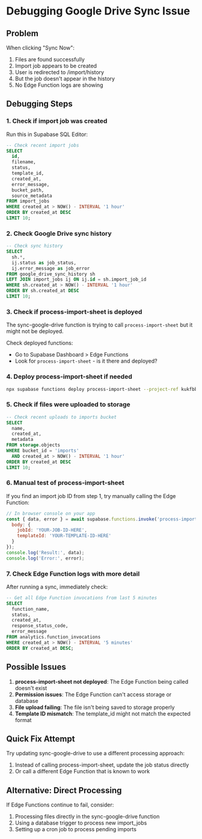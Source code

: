 # Debugging Google Drive Sync Issue

## Problem
When clicking "Sync Now":
1. Files are found successfully
2. Import job appears to be created
3. User is redirected to /import/history
4. But the job doesn't appear in the history
5. No Edge Function logs are showing

## Debugging Steps

### 1. Check if import job was created
Run this in Supabase SQL Editor:
```sql
-- Check recent import jobs
SELECT 
  id,
  filename,
  status,
  template_id,
  created_at,
  error_message,
  bucket_path,
  source_metadata
FROM import_jobs
WHERE created_at > NOW() - INTERVAL '1 hour'
ORDER BY created_at DESC
LIMIT 10;
```

### 2. Check Google Drive sync history
```sql
-- Check sync history
SELECT 
  sh.*,
  ij.status as job_status,
  ij.error_message as job_error
FROM google_drive_sync_history sh
LEFT JOIN import_jobs ij ON ij.id = sh.import_job_id
WHERE sh.created_at > NOW() - INTERVAL '1 hour'
ORDER BY sh.created_at DESC
LIMIT 10;
```

### 3. Check if process-import-sheet is deployed
The sync-google-drive function is trying to call `process-import-sheet` but it might not be deployed.

Check deployed functions:
- Go to Supabase Dashboard > Edge Functions
- Look for `process-import-sheet` - is it there and deployed?

### 4. Deploy process-import-sheet if needed
```bash
npx supabase functions deploy process-import-sheet --project-ref kukfbbaevndujnodafnk
```

### 5. Check if files were uploaded to storage
```sql
-- Check recent uploads to imports bucket
SELECT 
  name,
  created_at,
  metadata
FROM storage.objects
WHERE bucket_id = 'imports'
  AND created_at > NOW() - INTERVAL '1 hour'
ORDER BY created_at DESC
LIMIT 10;
```

### 6. Manual test of process-import-sheet
If you find an import job ID from step 1, try manually calling the Edge Function:

```javascript
// In browser console on your app
const { data, error } = await supabase.functions.invoke('process-import-sheet', {
  body: { 
    jobId: 'YOUR-JOB-ID-HERE',
    templateId: 'YOUR-TEMPLATE-ID-HERE'
  }
});
console.log('Result:', data);
console.log('Error:', error);
```

### 7. Check Edge Function logs with more detail
After running a sync, immediately check:
```sql
-- Get all Edge Function invocations from last 5 minutes
SELECT 
  function_name,
  status,
  created_at,
  response_status_code,
  error_message
FROM analytics.function_invocations
WHERE created_at > NOW() - INTERVAL '5 minutes'
ORDER BY created_at DESC;
```

## Possible Issues

1. **process-import-sheet not deployed**: The Edge Function being called doesn't exist
2. **Permission issues**: The Edge Function can't access storage or database
3. **File upload failing**: The file isn't being saved to storage properly
4. **Template ID mismatch**: The template_id might not match the expected format

## Quick Fix Attempt

Try updating sync-google-drive to use a different processing approach:

1. Instead of calling process-import-sheet, update the job status directly
2. Or call a different Edge Function that is known to work

## Alternative: Direct Processing

If Edge Functions continue to fail, consider:
1. Processing files directly in the sync-google-drive function
2. Using a database trigger to process new import_jobs
3. Setting up a cron job to process pending imports